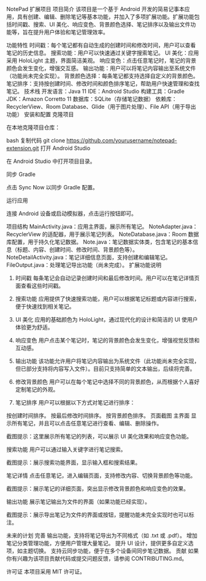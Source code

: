 
NotePad 扩展项目
项目简介
该项目是一个基于 Android 开发的简易记事本应用，具有创建、编辑、删除笔记等基本功能，并加入了多项扩展功能。扩展功能包括时间戳、搜索、UI 美化、响应变色、背景颜色选择、笔记排序以及输出文件功能等，旨在提升用户体验和笔记管理效率。

功能特性
时间戳：每个笔记都有自动生成的创建时间和修改时间，用户可以查看笔记的历史信息。
搜索功能：用户可以快速通过关键字搜索笔记。
UI 美化：应用采用 HoloLight 主题，界面简洁美观。
响应变色：点击任意笔记时，笔记的背景颜色会发生变化，增强交互感。
输出功能：用户可以将笔记内容输出至系统文件（功能尚未完全实现）。
背景颜色选择：每条笔记都支持选择自定义的背景颜色。
笔记排序：支持按创建时间、修改时间和颜色排序笔记，帮助用户快速管理和查找笔记。
技术栈
开发语言：Java 11
IDE：Android Studio
构建工具：Gradle
JDK：Amazon Corretto 11
数据库：SQLite（存储笔记数据）
依赖库：RecyclerView、Room Database、Glide（用于图片处理）、File API（用于导出功能）
安装和配置
克隆项目

在本地克隆项目仓库：

bash
复制代码
git clone https://github.com/yourusername/notepad-extension.git
打开 Android Studio

在 Android Studio 中打开项目目录。

同步 Gradle

点击 Sync Now 以同步 Gradle 配置。

运行应用

连接 Android 设备或启动模拟器，点击运行按钮即可。

项目结构
MainActivity.java：应用主界面，展示所有笔记。
NoteAdapter.java：RecyclerView 的适配器，用于展示笔记列表。
NoteDatabase.java：Room 数据库配置，用于持久化笔记数据。
Note.java：笔记数据实体类，包含笔记的基本信息（标题、内容、创建时间、修改时间、背景颜色等）。
NoteDetailActivity.java：笔记详细信息页面，支持创建和编辑笔记。
FileOutput.java：处理笔记导出功能（尚未完成）。
扩展功能说明
1. 时间戳
每条笔记会自动记录创建时间和最后修改时间。用户可以在笔记详情页面查看这些时间戳。

2. 搜索功能
应用提供了快速搜索功能，用户可以根据笔记标题或内容进行搜索，便于快速找到相关笔记。

3. UI 美化
应用的基础颜色为 HoloLight，通过现代化的设计和简洁的 UI 使用户体验更为舒适。

4. 响应变色
用户点击某个笔记时，笔记的背景颜色会发生变化，增强视觉反馈和互动感。

5. 输出功能
该功能允许用户将笔记内容输出为系统文件（此功能尚未完全实现，但已部分支持将内容写入文件）。目前只支持简单的文本输出，后续将完善。

6. 修改背景颜色
用户可以在每个笔记中选择不同的背景颜色，从而根据个人喜好定制笔记的外观。

7. 笔记排序
用户可以根据以下方式对笔记进行排序：

按创建时间排序。
按最后修改时间排序。
按背景颜色排序。
页面截图
主界面
显示所有笔记，并且可以点击任意笔记进行查看、编辑、删除操作。


截图提示：这里展示所有笔记的列表，可以展示 UI 美化效果和响应变色功能。

搜索功能
用户可以通过输入关键字进行笔记搜索。


截图提示：展示搜索功能界面，显示输入框和搜索结果。

笔记详情
点击任意笔记，进入编辑页面，支持修改内容、切换背景颜色等功能。


截图提示：展示笔记的详细页面，突出显示修改背景颜色和响应变色的效果。

输出功能
展示笔记输出为文件的界面（如果功能已经实现）。


截图提示：展示导出笔记为文件的界面或按钮，提醒功能未完全实现时也可以标注。

未来的计划
完善 输出功能，支持将笔记导出为不同格式（如 .txt 或 .pdf）。
增加笔记分类管理功能，方便用户管理大量笔记。
提升 UI 设计，提供更多自定义选项，如主题切换。
支持云同步功能，便于在多个设备间同步笔记数据。
贡献
如果你有兴趣为该项目贡献代码或提交问题反馈，请参阅 CONTRIBUTING.md。

许可证
本项目采用 MIT 许可证。

